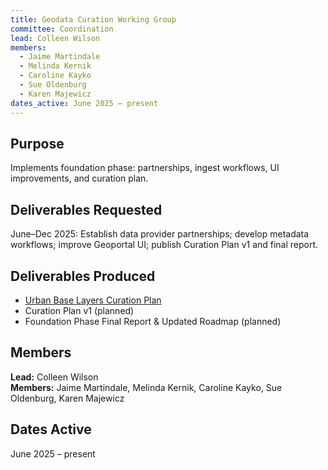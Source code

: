 ```yaml
---
title: Geodata Curation Working Group
committee: Coordination
lead: Colleen Wilson
members:
  - Jaime Martindale
  - Melinda Kernik
  - Caroline Kayko
  - Sue Oldenburg
  - Karen Majewicz
dates_active: June 2025 – present
---
```


## Purpose

Implements foundation phase: partnerships, ingest workflows, UI improvements, and curation plan.

## Deliverables Requested

June–Dec 2025: Establish data provider partnerships; develop metadata workflows; improve Geoportal UI; publish Curation Plan v1 and final report.

## Deliverables Produced

- [Urban Base Layers Curation Plan](/library/urban-curation-plan/)
- Curation Plan v1 (planned)
- Foundation Phase Final Report & Updated Roadmap (planned)

## Members

**Lead:** Colleen Wilson  
**Members:** Jaime Martindale, Melinda Kernik, Caroline Kayko, Sue Oldenburg, Karen Majewicz

## Dates Active

June 2025 – present
